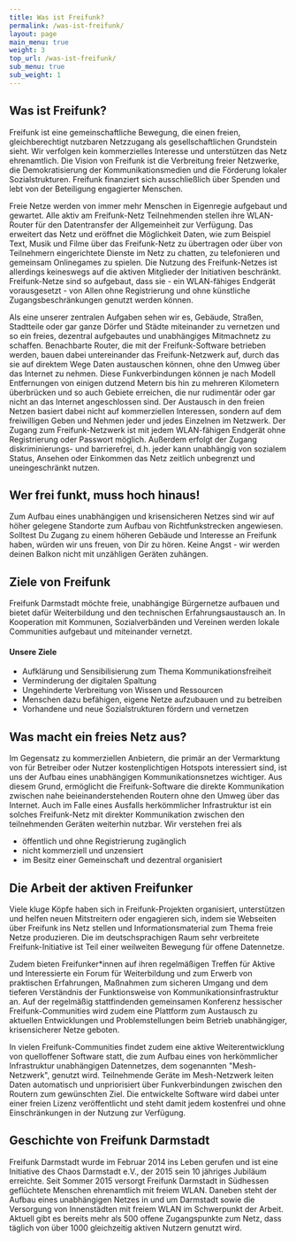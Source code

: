 ```yaml
---
title: Was ist Freifunk?
permalink: /was-ist-freifunk/
layout: page
main_menu: true
weight: 3
top_url: /was-ist-freifunk/
sub_menu: true
sub_weight: 1
---
```


## Was ist Freifunk?
Freifunk ist eine gemeinschaftliche Bewegung, die einen freien, gleichberechtigt nutzbaren Netzzugang als gesellschaftlichen Grundstein sieht. Wir verfolgen kein kommerzielles Interesse und unterstützen das Netz ehrenamtlich. Die Vision von Freifunk ist die Verbreitung freier Netzwerke, die Demokratisierung der Kommunikationsmedien und die Förderung lokaler Sozialstrukturen. Freifunk finanziert sich ausschließlich über Spenden und lebt von der Beteiligung engagierter Menschen.

Freie Netze werden von immer mehr Menschen in Eigenregie aufgebaut und gewartet. Alle aktiv am Freifunk-Netz Teilnehmenden stellen ihre WLAN-Router für den Datentransfer der Allgemeinheit zur Verfügung. Das erweitert das Netz und eröffnet die Möglichkeit Daten, wie zum Beispiel Text, Musik und Filme über das Freifunk-Netz zu übertragen oder über von Teilnehmern eingerichtete Dienste im Netz zu chatten, zu telefonieren und gemeinsam Onlinegames zu spielen. Die Nutzung des Freifunk-Netzes ist allerdings keineswegs auf die aktiven Mitglieder der Initiativen beschränkt. Freifunk-Netze sind so aufgebaut, dass sie - ein WLAN-fähiges Endgerät vorausgesetzt - von Allen ohne Registrierung und ohne künstliche Zugangsbeschränkungen genutzt werden können.

Als eine unserer zentralen Aufgaben sehen wir es, Gebäude, Straßen, Stadtteile oder gar ganze Dörfer und Städte miteinander zu vernetzen und so ein freies, dezentral aufgebautes und unabhängiges Mitmachnetz zu schaffen. Benachbarte Router, die mit der Freifunk-Software betrieben werden, bauen dabei untereinander das Freifunk-Netzwerk auf, durch das sie auf direktem Wege Daten austauschen können, ohne den Umweg über das Internet zu nehmen. Diese Funkverbindungen können je nach Modell Entfernungen von einigen dutzend Metern bis hin zu mehreren Kilometern überbrücken und so auch Gebiete erreichen, die nur rudimentär oder gar nicht an das Internet angeschlossen sind. Der Austausch in den freien Netzen basiert dabei nicht auf kommerziellen Interessen, sondern auf dem freiwilligen Geben und Nehmen jeder und jedes Einzelnen im Netzwerk. Der Zugang zum Freifunk-Netzwerk ist mit jedem WLAN-fähigen Endgerät ohne Registrierung oder Passwort möglich. Außerdem erfolgt der Zugang diskriminierungs- und barrierefrei, d.h. jeder kann unabhängig von sozialem Status, Ansehen oder Einkommen das Netz zeitlich unbegrenzt und uneingeschränkt nutzen.

## Wer frei funkt, muss hoch hinaus!
Zum Aufbau eines unabhängigen und krisensicheren Netzes sind wir auf höher gelegene Standorte zum Aufbau von Richtfunkstrecken angewiesen. Solltest Du Zugang zu einem höheren Gebäude und Interesse an Freifunk haben, würden wir uns freuen, von Dir zu hören. Keine Angst - wir werden deinen Balkon nicht mit unzähligen Geräten zuhängen.

## Ziele von Freifunk
Freifunk Darmstadt möchte freie, unabhängige Bürgernetze aufbauen und bietet dafür Weiterbildung und den technischen Erfahrungsaustausch an. In Kooperation mit Kommunen, Sozialverbänden und Vereinen werden lokale Communities aufgebaut und miteinander vernetzt.

#### Unsere Ziele
- Aufklärung und Sensibilisierung zum Thema Kommunikationsfreiheit
- Verminderung der digitalen Spaltung
- Ungehinderte Verbreitung von Wissen und Ressourcen
- Menschen dazu befähigen, eigene Netze aufzubauen und zu betreiben
- Vorhandene und neue Sozialstrukturen fördern und vernetzen

## Was macht ein freies Netz aus?
Im Gegensatz zu kommerziellen Anbietern, die primär an der Vermarktung von für Betreiber oder Nutzer kostenplichtigen Hotspots interessiert sind, ist uns der Aufbau eines unabhängigen Kommunikationsnetzes wichtiger. Aus diesem Grund, ermöglicht die Freifunk-Software die direkte Kommunikation zwischen nahe beieinanderstehenden Routern ohne den Umweg über das Internet. Auch im Falle eines Ausfalls herkömmlicher Infrastruktur ist ein solches Freifunk-Netz mit direkter Kommunikation zwischen den teilnehmenden Geräten weiterhin nutzbar. Wir verstehen frei als
<ul>
<li>öffentlich und ohne Registrierung zugänglich</li>
<li>nicht kommerziell und unzensiert</li>
<li>im Besitz einer Gemeinschaft und dezentral organisiert</li>
</ul>

## Die Arbeit der aktiven Freifunker
Viele kluge Köpfe haben sich in Freifunk-Projekten organisiert, unterstützen und helfen neuen Mitstreitern oder engagieren sich, indem sie Webseiten über Freifunk ins Netz stellen und Informationsmaterial zum Thema freie Netze produzieren. Die im deutschsprachigen Raum sehr verbreitete Freifunk-Initiative ist Teil einer weilweiten Bewegung für offene Datennetze.

Zudem bieten Freifunker*innen auf ihren regelmäßigen Treffen für Aktive und Interessierte ein Forum für Weiterbildung und zum Erwerb von praktischen Erfahrungen, Maßnahmen zum sicheren Umgang und dem tieferen Verständnis der Funktionsweise von Kommunikationsinfrastruktur an. Auf der regelmäßig stattfindenden gemeinsamen Konferenz hessischer Freifunk-Communities wird zudem eine Plattform zum Austausch zu aktuellen Entwicklungen und Problemstellungen beim Betrieb unabhängiger, krisensicherer Netze geboten.

In vielen Freifunk-Communities findet zudem eine aktive Weiterentwicklung von quelloffener Software statt, die zum Aufbau eines von herkömmlicher Infrastruktur unabhängigen Datennetzes, dem sogenannten "Mesh-Netzwerk", genutzt wird. Teilnehmende Geräte im Mesh-Netzwerk leiten Daten automatisch und unpriorisiert über Funkverbindungen zwischen den Routern zum gewünschten Ziel. Die entwickelte Software wird dabei unter einer freien Lizenz veröffentlicht und steht damit jedem kostenfrei und ohne Einschränkungen in der Nutzung zur Verfügung.

## Geschichte von Freifunk Darmstadt
Freifunk Darmstadt wurde im Februar 2014 ins Leben gerufen und ist eine Initiative des Chaos Darmstadt e.V., der 2015 sein 10 jähriges Jubiläum erreichte. Seit Sommer 2015 versorgt Freifunk Darmstadt in Südhessen geflüchtete Menschen ehrenamtlich mit freiem WLAN. Daneben steht der Aufbau eines unabhängigen Netzes in und um Darmstadt sowie die Versorgung von Innenstädten mit freiem WLAN im Schwerpunkt der Arbeit. Aktuell gibt es bereits mehr als 500 offene Zugangspunkte zum Netz, dass täglich von über 1000 gleichzeitig aktiven Nutzern genutzt wird.
